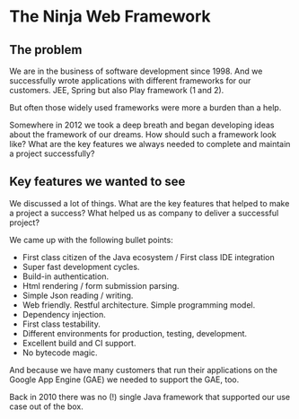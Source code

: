 The Ninja Web Framework
=======================

The problem
-----------

We are in the business of software development since 1998. And
we successfully wrote applications with different frameworks for our customers.
JEE, Spring but also Play framework (1 and 2).

But often those widely used frameworks were more a burden than a help.

Somewhere in 2012 we took a deep breath and began developing ideas about
the framework of our dreams. How should such a framework look like? What are
the key features we always needed to complete and maintain a project successfully?


Key features we wanted to see
-----------------------------

We discussed a lot of things. What are the key features that helped to make
a project a success? What helped us as company to deliver a successful
project?

We came up with the following bullet points:

 * First class citizen of the Java ecosystem / First class IDE integration
 * Super fast development cycles.
 * Build-in authentication.
 * Html rendering / form submission parsing.
 * Simple Json reading / writing.
 * Web friendly. Restful architecture. Simple programming model.
 * Dependency injection.
 * First class testability.
 * Different environments for production, testing, development.
 * Excellent build and CI support.
 * No bytecode magic.

And because we have many customers that run their applications on the 
Google App Engine (GAE) we needed to support the GAE, too.

Back in 2010 there was no (!) single Java framework that supported our use case 
out of the box.